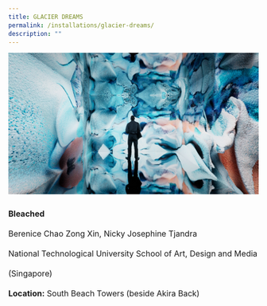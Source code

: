 ```yaml
---
title: GLACIER DREAMS
permalink: /installations/glacier-dreams/
description: ""
---
```

![](/images/Installations/Glacier%20Dreams.jpg)
<p style="font-size:16px; line-height:40px"><b>Bleached</b><br>
Berenice Chao Zong Xin, Nicky Josephine Tjandra<br>
National Technological University School of Art, Design and Media (Singapore)<br>
<b>Location:</b> South Beach Towers (beside Akira Back)</p>